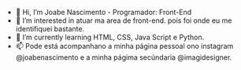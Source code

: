 - 👋 Hi, I’m Joabe Nascimento - Programador: Front-End
- 👀 I’m interested in atuar ma area de front-end. pois foi onde eu me identifiquei bastante.
- 🌱 I’m currently learning HTML, CSS, Java Script e Python.
- 📫 Pode está acompanhano a minha página pessoal ono instagram @joabenascimento e a minha págima secúndaria @imagidesigner.
